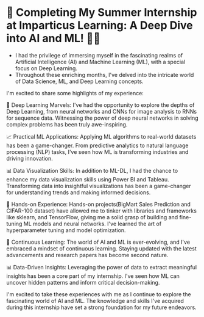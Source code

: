 # 🚀 Completing My Summer Internship at Imparticus Learning: A Deep Dive into AI and ML! 🤖💡

- I had the privilege of immersing myself in the fascinating realms of Artificial Intelligence (AI) and Machine Learning (ML), with a special focus on Deep Learning. 
- Throughout these enriching months, I've delved into the intricate world of Data Science, ML, and Deep Learning concepts. 

I'm excited to share some highlights of my experience:

🤯 Deep Learning Marvels: I've had the opportunity to explore the depths of Deep Learning, from neural networks and CNNs for image analysis to RNNs for sequence data. Witnessing the power of deep neural networks in solving complex problems has been truly awe-inspiring.

📈 Practical ML Applications: Applying ML algorithms to real-world datasets has been a game-changer. From predictive analytics to natural language processing (NLP) tasks, I've seen how ML is transforming industries and driving innovation.

📊 Data Visualization Skills: In addition to ML-DL, I had the chance to enhance my data visualization skills using Power BI and Tableau. Transforming data into insightful visualizations has been a game-changer for understanding trends and making informed decisions.

🔧 Hands-on Experience: Hands-on projects(BigMart Sales Prediction and CIFAR-100 dataset) have allowed me to tinker with libraries and frameworks like sklearn, and TensorFlow, giving me a solid grasp of building and fine-tuning ML models and neural networks. I've learned the art of hyperparameter tuning and model optimization.

🧠 Continuous Learning: The world of AI and ML is ever-evolving, and I've embraced a mindset of continuous learning. Staying updated with the latest advancements and research papers has become second nature.

📊 Data-Driven Insights: Leveraging the power of data to extract meaningful insights has been a core part of my internship. I've seen how ML can uncover hidden patterns and inform critical decision-making.

I'm excited to take these experiences with me as I continue to explore the fascinating world of AI and ML. The knowledge and skills I've acquired during this internship have set a strong foundation for my future endeavors.
